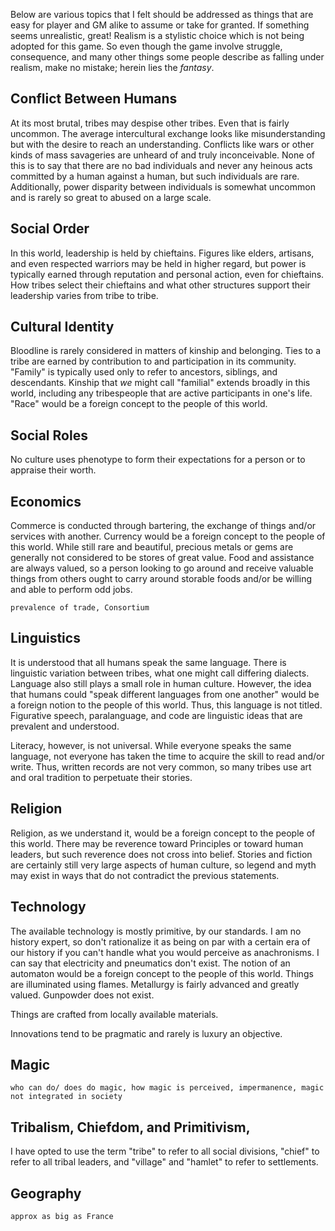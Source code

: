 Below are various topics that I felt should be addressed as things that are easy for player and GM alike to assume or take for granted. If something seems unrealistic, great! Realism is a stylistic choice which is not being adopted for this game. So even though the game involve struggle, consequence, and many other things some people describe as falling under realism, make no mistake; herein lies the *fantasy*.
## Conflict Between Humans
At its most brutal, tribes may despise other tribes. Even that is fairly uncommon. The average intercultural exchange looks like misunderstanding but with the desire to reach an understanding. Conflicts like wars or other kinds of mass savageries are unheard of and truly inconceivable. None of this is to say that there are no bad individuals and never any heinous acts committed by a human against a human, but such individuals are rare. Additionally, power disparity between individuals is somewhat uncommon and is rarely so great to abused on a large scale.
## Social Order
In this world, leadership is held by chieftains. Figures like elders, artisans, and even respected warriors may be held in higher regard, but power is typically earned through reputation and personal action, even for chieftains. How tribes select their chieftains and what other structures support their leadership varies from tribe to tribe.
## Cultural Identity
Bloodline is rarely considered in matters of kinship and belonging. Ties to a tribe are earned by contribution to and participation in its community. "Family" is typically used only to refer to ancestors, siblings, and descendants. Kinship that *we* might call "familial" extends broadly in this world, including any tribespeople that are active participants in one's life. "Race" would be a foreign concept to the people of this world.
## Social Roles
No culture uses phenotype to form their expectations for a person or to appraise their worth.
## Economics
Commerce is conducted through bartering, the exchange of things and/or services with another. Currency would be a foreign concept to the people of this world. While still rare and beautiful, precious metals or gems are generally not considered to be stores of great value. Food and assistance are always valued, so a person looking to go around and receive valuable things from others ought to carry around storable foods and/or be willing and able to perform odd jobs.

`prevalence of trade, Consortium`
## Linguistics
It is understood that all humans speak the same language. There is linguistic variation between tribes, what one might call differing dialects. Language also still plays a small role in human culture. However, the idea that humans could "speak different languages from one another" would be a foreign notion to the people of this world. Thus, this language is not titled. Figurative speech, paralanguage, and code are linguistic ideas that are prevalent and understood.

Literacy, however, is not universal. While everyone speaks the same language, not everyone has taken the time to acquire the skill to read and/or write. Thus, written records are not very common, so many tribes use art and oral tradition to perpetuate their stories.
## Religion
Religion, as we understand it, would be a foreign concept to the people of this world. There may be reverence toward Principles or toward human leaders, but such reverence does not cross into belief. Stories and fiction are certainly still very large aspects of human culture, so legend and myth may exist in ways that do not contradict the previous statements.
## Technology
The available technology is mostly primitive, by our standards. I am no history expert, so don't rationalize it as being on par with a certain era of our history if you can't handle what you would perceive as anachronisms. I can say that electricity and pneumatics don't exist. The notion of an automaton would be a foreign concept to the people of this world. Things are illuminated using flames. Metallurgy is fairly advanced and greatly valued. Gunpowder does not exist.

Things are crafted from locally available materials.

Innovations tend to be pragmatic and rarely is luxury an objective.
## Magic
`who can do/ does do magic, how magic is perceived, impermanence, magic not integrated in society`
## Tribalism, Chiefdom, and Primitivism,
I have opted to use the term "tribe" to refer to all social divisions, "chief" to refer to all tribal leaders, and "village" and "hamlet" to refer to settlements.
## Geography
`approx as big as France`